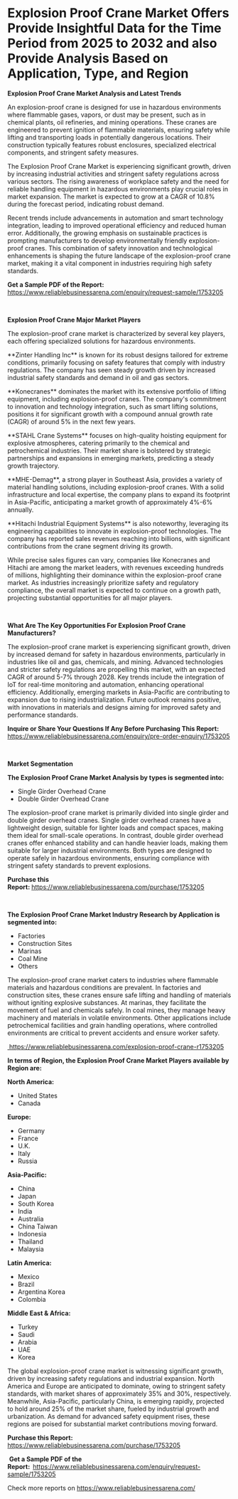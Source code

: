 <p><h1>Explosion Proof Crane Market Offers Provide Insightful Data for the Time Period from 2025 to 2032 and also Provide Analysis Based on Application, Type, and Region</h1></p><p><strong>Explosion Proof Crane Market Analysis and Latest Trends</strong></p>
<p><p>An explosion-proof crane is designed for use in hazardous environments where flammable gases, vapors, or dust may be present, such as in chemical plants, oil refineries, and mining operations. These cranes are engineered to prevent ignition of flammable materials, ensuring safety while lifting and transporting loads in potentially dangerous locations. Their construction typically features robust enclosures, specialized electrical components, and stringent safety measures.</p><p>The Explosion Proof Crane Market is experiencing significant growth, driven by increasing industrial activities and stringent safety regulations across various sectors. The rising awareness of workplace safety and the need for reliable handling equipment in hazardous environments play crucial roles in market expansion. The market is expected to grow at a CAGR of 10.8% during the forecast period, indicating robust demand.</p><p>Recent trends include advancements in automation and smart technology integration, leading to improved operational efficiency and reduced human error. Additionally, the growing emphasis on sustainable practices is prompting manufacturers to develop environmentally friendly explosion-proof cranes. This combination of safety innovation and technological enhancements is shaping the future landscape of the explosion-proof crane market, making it a vital component in industries requiring high safety standards.</p></p>
<p><strong>Get a Sample PDF of the Report:&nbsp;</strong> <a href="https://www.reliablebusinessarena.com/enquiry/request-sample/1753205?utm_campaign=1892&utm_medium=2&utm_source=Github&utm_content=ia&utm_term=09042025&utm_id=explosion-proof-crane">https://www.reliablebusinessarena.com/enquiry/request-sample/1753205</a></p>
<p>&nbsp;</p>
<p><strong>Explosion Proof Crane Major Market Players</strong></p>
<p><p>The explosion-proof crane market is characterized by several key players, each offering specialized solutions for hazardous environments. </p><p>**Zinter Handling Inc** is known for its robust designs tailored for extreme conditions, primarily focusing on safety features that comply with industry regulations. The company has seen steady growth driven by increased industrial safety standards and demand in oil and gas sectors.</p><p>**Konecranes** dominates the market with its extensive portfolio of lifting equipment, including explosion-proof cranes. The company's commitment to innovation and technology integration, such as smart lifting solutions, positions it for significant growth with a compound annual growth rate (CAGR) of around 5% in the next few years.</p><p>**STAHL Crane Systems** focuses on high-quality hoisting equipment for explosive atmospheres, catering primarily to the chemical and petrochemical industries. Their market share is bolstered by strategic partnerships and expansions in emerging markets, predicting a steady growth trajectory.</p><p>**MHE-Demag**, a strong player in Southeast Asia, provides a variety of material handling solutions, including explosion-proof cranes. With a solid infrastructure and local expertise, the company plans to expand its footprint in Asia-Pacific, anticipating a market growth of approximately 4%-6% annually.</p><p>**Hitachi Industrial Equipment Systems** is also noteworthy, leveraging its engineering capabilities to innovate in explosion-proof technologies. The company has reported sales revenues reaching into billions, with significant contributions from the crane segment driving its growth.</p><p>While precise sales figures can vary, companies like Konecranes and Hitachi are among the market leaders, with revenues exceeding hundreds of millions, highlighting their dominance within the explosion-proof crane market. As industries increasingly prioritize safety and regulatory compliance, the overall market is expected to continue on a growth path, projecting substantial opportunities for all major players.</p></p>
<p>&nbsp;</p>
<p><strong>What Are The Key Opportunities For Explosion Proof Crane Manufacturers?</strong></p>
<p><p>The explosion-proof crane market is experiencing significant growth, driven by increased demand for safety in hazardous environments, particularly in industries like oil and gas, chemicals, and mining. Advanced technologies and stricter safety regulations are propelling this market, with an expected CAGR of around 5-7% through 2028. Key trends include the integration of IoT for real-time monitoring and automation, enhancing operational efficiency. Additionally, emerging markets in Asia-Pacific are contributing to expansion due to rising industrialization. Future outlook remains positive, with innovations in materials and designs aiming for improved safety and performance standards.</p></p>
<p><strong>Inquire or Share Your Questions If Any Before Purchasing This Report:</strong> <a href="https://www.reliablebusinessarena.com/enquiry/pre-order-enquiry/1753205?utm_campaign=1892&utm_medium=2&utm_source=Github&utm_content=ia&utm_term=09042025&utm_id=explosion-proof-crane">https://www.reliablebusinessarena.com/enquiry/pre-order-enquiry/1753205</a></p>
<p>&nbsp;</p>
<p><strong>Market Segmentation</strong></p>
<p><strong>The Explosion Proof Crane Market Analysis by types is segmented into:</strong></p>
<p><ul><li>Single Girder Overhead Crane</li><li>Double Girder Overhead Crane</li></ul></p>
<p><p>The explosion-proof crane market is primarily divided into single girder and double girder overhead cranes. Single girder overhead cranes have a lightweight design, suitable for lighter loads and compact spaces, making them ideal for small-scale operations. In contrast, double girder overhead cranes offer enhanced stability and can handle heavier loads, making them suitable for larger industrial environments. Both types are designed to operate safely in hazardous environments, ensuring compliance with stringent safety standards to prevent explosions.</p></p>
<p><strong>Purchase this Report:&nbsp;</strong><a href="https://www.reliablebusinessarena.com/purchase/1753205?utm_campaign=1892&utm_medium=2&utm_source=Github&utm_content=ia&utm_term=09042025&utm_id=explosion-proof-crane">https://www.reliablebusinessarena.com/purchase/1753205</a></p>
<p>&nbsp;</p>
<p><strong>The Explosion Proof Crane Market Industry Research by Application is segmented into:</strong></p>
<p><ul><li>Factories</li><li>Construction Sites</li><li>Marinas</li><li>Coal Mine</li><li>Others</li></ul></p>
<p><p>The explosion-proof crane market caters to industries where flammable materials and hazardous conditions are prevalent. In factories and construction sites, these cranes ensure safe lifting and handling of materials without igniting explosive substances. At marinas, they facilitate the movement of fuel and chemicals safely. In coal mines, they manage heavy machinery and materials in volatile environments. Other applications include petrochemical facilities and grain handling operations, where controlled environments are critical to prevent accidents and ensure worker safety.</p></p>
<p><a href="https://www.reliablebusinessarena.com/explosion-proof-crane-r1753205?utm_campaign=1892&utm_medium=2&utm_source=Github&utm_content=ia&utm_term=09042025&utm_id=explosion-proof-crane">&nbsp;https://www.reliablebusinessarena.com/explosion-proof-crane-r1753205</a></p>
<p><strong>In terms of Region, the Explosion Proof Crane Market Players available by Region are:</strong></p>
<p>
    <p> <strong> North America: </strong>
        <ul>
            <li>United States</li>
            <li>Canada</li>
        </ul>
        </p> 
    <p> <strong> Europe: </strong>
        <ul>
            <li>Germany</li>
            <li>France</li>
            <li>U.K.</li>
            <li>Italy</li>
            <li>Russia</li>
        </ul>
        </p> 
    <p> <strong> Asia-Pacific: </strong>
        <ul>
            <li>China</li>
            <li>Japan</li>
            <li>South Korea</li>
            <li>India</li>
            <li>Australia</li>
            <li>China Taiwan</li>
            <li>Indonesia</li>
            <li>Thailand</li>
            <li>Malaysia</li>
        </ul>
        </p> 
    <p> <strong> Latin America: </strong>
        <ul>
            <li>Mexico</li>
            <li>Brazil</li>
            <li>Argentina Korea</li>
            <li>Colombia</li>
        </ul>
        </p> 
    <p> <strong> Middle East & Africa: </strong>
        <ul>
            <li>Turkey</li>
            <li>Saudi</li>
            <li>Arabia</li>
            <li>UAE</li>
            <li>Korea</li>
        </ul>
    </p>
    </p>
<p><p>The global explosion-proof crane market is witnessing significant growth, driven by increasing safety regulations and industrial expansion. North America and Europe are anticipated to dominate, owing to stringent safety standards, with market shares of approximately 35% and 30%, respectively. Meanwhile, Asia-Pacific, particularly China, is emerging rapidly, projected to hold around 25% of the market share, fueled by industrial growth and urbanization. As demand for advanced safety equipment rises, these regions are poised for substantial market contributions moving forward.</p></p>
<p><strong>Purchase this Report: </strong><a href="https://www.reliablebusinessarena.com/purchase/1753205?utm_campaign=1892&utm_medium=2&utm_source=Github&utm_content=ia&utm_term=09042025&utm_id=explosion-proof-crane">https://www.reliablebusinessarena.com/purchase/1753205</a></p>
<p>&nbsp;<strong>Get a Sample PDF of the Report:&nbsp;&nbsp;</strong><a href="https://www.reliablebusinessarena.com/enquiry/request-sample/1753205?utm_campaign=1892&utm_medium=2&utm_source=Github&utm_content=ia&utm_term=09042025&utm_id=explosion-proof-crane">https://www.reliablebusinessarena.com/enquiry/request-sample/1753205</a></p>
<p><strong></strong></p>
<p>Check more reports on <a href="https://www.reliablebusinessarena.com/?utm_campaign=1892&utm_medium=2&utm_source=Github&utm_content=ia&utm_term=09042025&utm_id=explosion-proof-crane">https://www.reliablebusinessarena.com/</a></p>